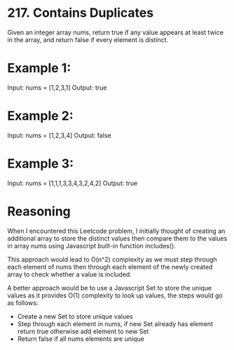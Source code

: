 # 217. Contains Duplicates
Given an integer array nums, return true if any value appears at least twice in the array, and return false if every element is distinct.

# Example 1:

Input: nums = [1,2,3,1]
Output: true

# Example 2:

Input: nums = [1,2,3,4]
Output: false

# Example 3:

Input: nums = [1,1,1,3,3,4,3,2,4,2]
Output: true

# Reasoning
When I encountered this Leetcode problem, I initially thought of creating an additional array to store the distinct values then compare them to the values in array nums using Javascript built-in function includes(). 

This approach would lead to O(n^2) complexity as we must step through each element of nums then through each element of the newly created array to check whether a value is included.

A better approach would be to use a Javascript Set to store the unique values as it provides O(1) complexity to look up values, the steps would go as follows:

- Create a new Set to store unique values
- Step through each element in nums, if new Set already has element return true otherwise add element to new Set
- Return false if all nums elements are unique


